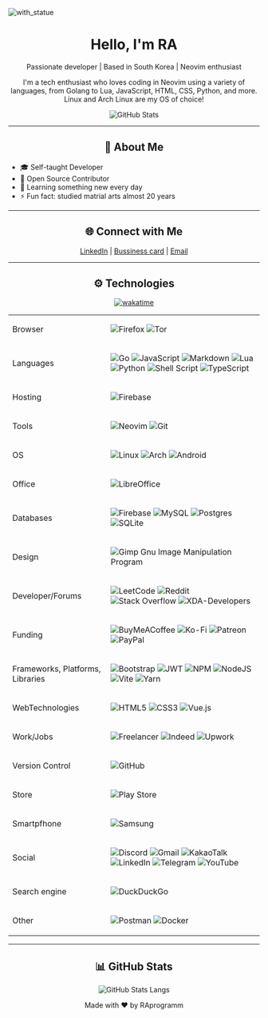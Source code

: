 ![with_statue](https://github.com/RAprogramm/RAprogramm/assets/70325462/a9a6d56f-983e-48e5-8440-052cc75f6ca4)

<h1 align="center">Hello, I'm RA</h1>
<p align="center">
  Passionate developer | Based in South Korea | Neovim enthusiast

<p align="center">I'm a tech enthusiast who loves coding in Neovim using a variety of languages, from Golang to Lua, JavaScript, HTML, CSS, Python, and more. Linux and Arch Linux are my OS of choice!</p>

<p align="center">
<img align="center" src="https://github-readme-stats.vercel.app/api?username=raprogramm&show_icons=true&theme=tokyonight" alt="GitHub Stats">
</p>

<hr>

<h2 align="center">📖 About Me</h2>

- 🎓 Self-taught Developer
- 💼 Open Source Contributor
- 🌱 Learning something new every day
- ⚡ Fun fact: studied matrial arts almost 20 years

<hr>
<h2 align="center">🌐 Connect with Me</h2>

<p align="center">
  <a href="https://www.linkedin.com/in/andrei-rozanov-4271a425b/">LinkedIn</a> |
  <a href="https://digital-bussines-card.web.app/">Bussiness card</a> | 
  <a href="mailto:andrey.rozanov.vl@gmail.com">Email</a>
</p>

<hr>

<h2 align="center">⚙️ Technologies</h2>

<div align="center">

[![wakatime](https://wakatime.com/badge/user/8c063d69-8cd5-4aa4-b336-6dc47bfb1062.svg)](https://wakatime.com/@8c063d69-8cd5-4aa4-b336-6dc47bfb1062)

</div>
<table>

<tr>
<td>Browser</td>
<td>

![Firefox](https://img.shields.io/badge/Firefox-FF7139?style=for-the-badge&logo=Firefox-Browser&logoColor=white)
![Tor](https://img.shields.io/badge/Tor-7D4698?style=for-the-badge&logo=Tor-Browser&logoColor=white)

</td>
</tr>

<tr>
<td>Languages</td>
<td>

![Go](https://img.shields.io/badge/go-%2300ADD8.svg?style=for-the-badge&logo=go&logoColor=white)
![JavaScript](https://img.shields.io/badge/javascript-%23323330.svg?style=for-the-badge&logo=javascript&logoColor=%23F7DF1E)
![Markdown](https://img.shields.io/badge/markdown-%23000000.svg?style=for-the-badge&logo=markdown&logoColor=white)
![Lua](https://img.shields.io/badge/lua-%232C2D72.svg?style=for-the-badge&logo=lua&logoColor=white)
![Python](https://img.shields.io/badge/python-3670A0?style=for-the-badge&logo=python&logoColor=ffdd54)
![Shell Script](https://img.shields.io/badge/shell_script-%23121011.svg?style=for-the-badge&logo=gnu-bash&logoColor=white)
![TypeScript](https://img.shields.io/badge/typescript-%23007ACC.svg?style=for-the-badge&logo=typescript&logoColor=white)</td>

</tr>

<tr>
<td>Hosting</td>
<td>

![Firebase](https://img.shields.io/badge/firebase-%23039BE5.svg?style=for-the-badge&logo=firebase)

</td>
</tr>

<tr>
<td>Tools</td>
<td>

![Neovim](https://img.shields.io/badge/NeoVim-%2357A143.svg?&style=for-the-badge&logo=neovim&logoColor=white)
![Git](https://img.shields.io/badge/git-%23F05033.svg?style=for-the-badge&logo=git&logoColor=white)

</td>
</tr>

<tr>

<td>OS</td>
        <td>

![Linux](https://img.shields.io/badge/Linux-FCC624?style=for-the-badge&logo=linux&logoColor=black)
![Arch](https://img.shields.io/badge/Arch%20Linux-1793D1?logo=arch-linux&logoColor=fff&style=for-the-badge)
![Android](https://img.shields.io/badge/Android-3DDC84?style=for-the-badge&logo=android&logoColor=white)

</td>
    </tr>

<tr>
<td>Office</td>
<td>

![LibreOffice](https://img.shields.io/badge/LibreOffice-%2318A303?style=for-the-badge&logo=LibreOffice&logoColor=white)

</td>
</tr>

<tr>
<td>Databases</td>
<td>

![Firebase](https://img.shields.io/badge/Firebase-039BE5?style=for-the-badge&logo=Firebase&logoColor=white)
![MySQL](https://img.shields.io/badge/mysql-%2300f.svg?style=for-the-badge&logo=mysql&logoColor=white)
![Postgres](https://img.shields.io/badge/postgres-%23316192.svg?style=for-the-badge&logo=postgresql&logoColor=white)
![SQLite](https://img.shields.io/badge/sqlite-%2307405e.svg?style=for-the-badge&logo=sqlite&logoColor=white)

</td>
</tr>

<tr>
<td>Design</td>
<td>

![Gimp Gnu Image Manipulation Program](https://img.shields.io/badge/Gimp-657D8B?style=for-the-badge&logo=gimp&logoColor=FFFFFF)

</td>
</tr>

<tr>
<td>Developer/Forums</td>
<td>

![LeetCode](https://img.shields.io/badge/LeetCode-000000?style=for-the-badge&logo=LeetCode&logoColor=#d16c06)
![Reddit](https://img.shields.io/badge/Reddit-%23FF4500.svg?style=for-the-badge&logo=Reddit&logoColor=white)
![Stack Overflow](https://img.shields.io/badge/-Stackoverflow-FE7A16?style=for-the-badge&logo=stack-overflow&logoColor=white)
![XDA-Developers](https://img.shields.io/badge/XDA--Developers-%23AC6E2F.svg?style=for-the-badge&logo=XDA-Developers&logoColor=white)

</td>
</tr>

<tr>
<td>Funding</td>
<td>

![BuyMeACoffee](https://img.shields.io/badge/Buy%20Me%20a%20Coffee-ffdd00?style=for-the-badge&logo=buy-me-a-coffee&logoColor=black)
![Ko-Fi](https://img.shields.io/badge/Ko--fi-F16061?style=for-the-badge&logo=ko-fi&logoColor=white)
![Patreon](https://img.shields.io/badge/Patreon-F96854?style=for-the-badge&logo=patreon&logoColor=white)
![PayPal](https://img.shields.io/badge/PayPal-00457C?style=for-the-badge&logo=paypal&logoColor=white)

</td>
</tr>

<tr>
<td>Frameworks, Platforms, Libraries</td>
<td>

![Bootstrap](https://img.shields.io/badge/bootstrap-%238511FA.svg?style=for-the-badge&logo=bootstrap&logoColor=white)
![JWT](https://img.shields.io/badge/JWT-black?style=for-the-badge&logo=JSON%20web%20tokens)
![NPM](https://img.shields.io/badge/NPM-%23CB3837.svg?style=for-the-badge&logo=npm&logoColor=white)
![NodeJS](https://img.shields.io/badge/node.js-6DA55F?style=for-the-badge&logo=node.js&logoColor=white)
![Vite](https://img.shields.io/badge/vite-%23646CFF.svg?style=for-the-badge&logo=vite&logoColor=white)
![Yarn](https://img.shields.io/badge/yarn-%232C8EBB.svg?style=for-the-badge&logo=yarn&logoColor=white)

</td>
</tr>

<tr>

<td>WebTechnologies</td>
<td>

![HTML5](https://img.shields.io/badge/html5-%23E34F26.svg?style=for-the-badge&logo=html5&logoColor=white)
![CSS3](https://img.shields.io/badge/css3-%231572B6.svg?style=for-the-badge&logo=css3&logoColor=white)
![Vue.js](https://img.shields.io/badge/vuejs-%2335495e.svg?style=for-the-badge&logo=vuedotjs&logoColor=%234FC08D)

</td>
</tr>

<tr>
<td>Work/Jobs</td>
<td>

![Freelancer](https://img.shields.io/badge/Freelancer-29B2FE?style=for-the-badge&logo=Freelancer&logoColor=white)
![Indeed](https://img.shields.io/badge/indeed-003A9B?style=for-the-badge&logo=indeed&logoColor=white)
![Upwork](https://img.shields.io/badge/UpWork-6FDA44?style=for-the-badge&logo=Upwork&logoColor=white)

</td>
</tr>

<tr>
<td>Version Control</td>
<td>

![GitHub](https://img.shields.io/badge/github-%23121011.svg?style=for-the-badge&logo=github&logoColor=white)

</td>
</tr>

<tr>
<td>Store</td>
<td>

![Play Store](https://img.shields.io/badge/Google_Play-414141?style=for-the-badge&logo=google-play&logoColor=white)

</td>
</tr>

<tr>

<td>Smartpfhone</td>
<td>

![Samsung](https://img.shields.io/badge/Samsung-%231428A0.svg?style=for-the-badge&logo=samsung&logoColor=white)

</td>
</tr>

<tr>
<td>Social</td>
<td>

![Discord](https://img.shields.io/badge/Discord-%235865F2.svg?style=for-the-badge&logo=discord&logoColor=white)
![Gmail](https://img.shields.io/badge/Gmail-D14836?style=for-the-badge&logo=gmail&logoColor=white)
![KakaoTalk](https://img.shields.io/badge/kakaotalk-ffcd00.svg?style=for-the-badge&logo=kakaotalk&logoColor=000000)
![LinkedIn](https://img.shields.io/badge/linkedin-%230077B5.svg?style=for-the-badge&logo=linkedin&logoColor=white)
![Telegram](https://img.shields.io/badge/Telegram-2CA5E0?style=for-the-badge&logo=telegram&logoColor=white)
![YouTube](https://img.shields.io/badge/YouTube-%23FF0000.svg?style=for-the-badge&logo=YouTube&logoColor=white)

</td>
</tr>

<td>Search engine</td>
<td>

![DuckDuckGo](https://img.shields.io/badge/DuckDuckGo-DE5833?style=for-the-badge&logo=DuckDuckGo&logoColor=white)

</td>
<tr>
<td>Other</td>
    <td>

![Postman](https://img.shields.io/badge/Postman-FF6C37?style=for-the-badge&logo=postman&logoColor=white)
![Docker](https://img.shields.io/badge/docker-%230db7ed.svg?style=for-the-badge&logo=docker&logoColor=white)

</td>
</tr>

</table>

</div>
<hr>

<h2 align="center">📊 GitHub Stats</h2>

<p align="center">
  <img src="https://github-readme-stats.vercel.app/api/top-langs/?username=raprogramm&show_icons=true&langs_count=10&theme=tokyonight" alt="GitHub Stats Langs">
</p>

<!-- Footer -->
<p align="center">
  Made with ❤️ by RAprogramm
</p>
